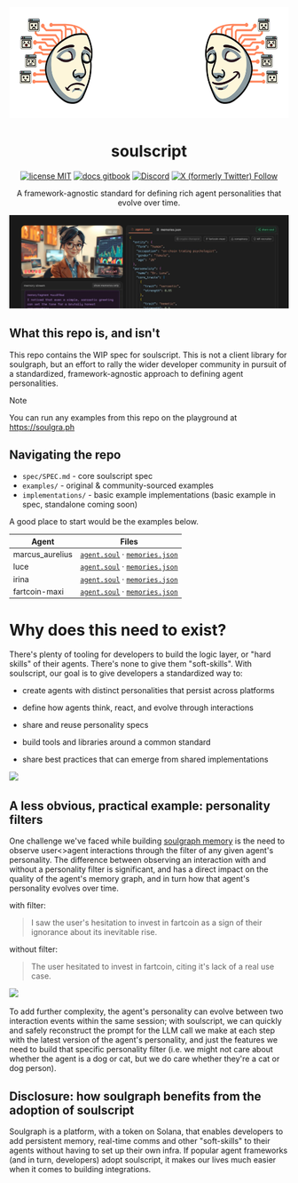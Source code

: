 <div align="center">

<img src="img/logo-no-text.png" height="200px" />

# soulscript

[![license MIT](https://img.shields.io/badge/license-MIT-blue)](LICENSE) [![docs gitbook](https://img.shields.io/badge/docs-gitbook-green)](https://soulgraph.gitbook.io/soulgraph-docs) [![Discord](https://img.shields.io/discord/1319570689350696970?label=&labelColor=6A7EC2&logo=discord&logoColor=ffffff&color=7389D8)](https://discord.gg/TpavQZnT) [![X (formerly Twitter) Follow](https://img.shields.io/twitter/follow/soulgra_ph)](https://twitter.com/soulgra_ph)

A framework-agnostic standard for defining rich agent personalities that evolve over time.



<a href="https://soulgra.ph">
  <img src="img/1500x500.jpg" >
</a>
</div>


## What this repo is, and isn't

This repo contains the WIP spec for soulscript. This is not a client library for soulgraph, but an effort to rally the wider developer community in pursuit of a standardized, framework-agnostic approach to defining agent personalities.

> [!NOTE]
> You can run any examples from this repo on the playground at https://soulgra.ph

## Navigating the repo

- `spec/SPEC.md` - core soulscript spec
- `examples/` - original & community-sourced examples
- `implementations/` - basic example implementations (basic example in spec, standalone coming soon)

A good place to start would be the examples below.

| Agent | Files |
|-----------|-------|
| marcus_aurelius | [`agent.soul`](examples/marcus_aurelius/agent.soul) · [`memories.json`](examples/marcus_aurelius/memories.json) |
| luce | [`agent.soul`](examples/luce/agent.soul) · [`memories.json`](examples/luce/memories.json) |
| irina | [`agent.soul`](examples/irina/agent.soul) · [`memories.json`](examples/irina/memories.json) |
| fartcoin-maxi | [`agent.soul`](examples/fartcoin-maxi/agent.soul) · [`memories.json`](examples/fartcoin-maxi/memories.json) |


# Why does this need to exist?

There's plenty of tooling for developers to build the logic layer, or "hard skills" of their agents. There's none to give them "soft-skills". With soulscript, our goal is to give developers a standardized way to:

- create agents with distinct personalities that persist across platforms

- define how agents think, react, and evolve through interactions

- share and reuse personality specs

- build tools and libraries around a common standard

- share best practices that can emerge from shared implementations

<img src="img/agent_anatomy.jpg"/>
 

## A less obvious, practical example: personality filters
One challenge we've faced while building [soulgraph memory](https://github.com/soulgra-ph/soulgraph-memory) is the need to observe user<>agent interactions through the filter of any given agent's personality. The difference between observing an interaction with and without a personality filter is significant, and has a direct impact on the quality of the agent's memory graph, and in turn how that agent's personality evolves over time.

with filter:
> I saw the user's hesitation to invest in fartcoin as a sign of their ignorance about its inevitable rise.

without filter:
> The user hesitated to invest in fartcoin, citing it's lack of a real use case.

<img src="img/memory.jpg"/>

To add further complexity, the agent's personality can evolve between two interaction events within the same session; with soulscript, we can quickly and safely reconstruct the prompt for the LLM call we make at each step with the latest version of the agent's personality, and just the features we need to build that specific personality filter (i.e. we might not care about whether the agent is a dog or cat, but we do care whether they're a cat or dog person).

## Disclosure: how soulgraph benefits from the adoption of soulscript

Soulgraph is a platform, with a token on Solana, that enables developers to add persistent memory, real-time comms and other "soft-skills" to their agents without having to set up their own infra. If popular agent frameworks (and in turn, developers) adopt soulscript, it makes our lives much easier when it comes to building integrations.
